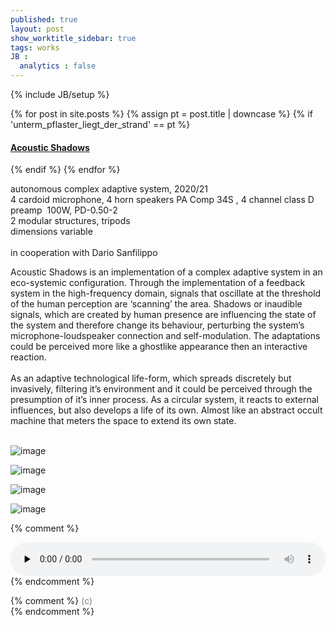 ```yaml
---
published: true
layout: post
show_worktitle_sidebar: true
tags: works
JB :
  analytics : false
---
```


{% include JB/setup %}


{% for post in site.posts %}
	{% assign pt = post.title | downcase %}
	{% if 'unterm_pflaster_liegt_der_strand' == pt %}
<h4><a href="{{ BASE_PATH }}{{ post.url }}">Acoustic Shadows</a></h4>
	{% endif %}
{% endfor %}

<p>
autonomous complex adaptive system, 2020/21<br />
4 cardoid microphone, 4 horn speakers PA Comp 34S , 4 channel class D preamp  100W, PD-0.50-2<br />
2 modular structures, tripods<br />
dimensions variable<br /><br />
in cooperation with Dario Sanfilippo<br />

Acoustic Shadows is an implementation of a complex adaptive system in an eco-systemic configuration. Through the implementation of a feedback system in the high-frequency domain, signals that oscillate at the threshold of the human perception are ‘scanning’ the area. Shadows or inaudible signals, which are created by human presence are influencing the state of the system and therefore change its behaviour, perturbing the system’s microphone-loudspeaker connection and self-modulation. The adaptations could be perceived more like a ghostlike appearance then an interactive reaction.
<br /><br />
As an adaptive technological life-form, which spreads discretely but invasively, filtering it’s environment and it could be perceived through the presumption of it’s inner process. As a circular system, it reacts to external influences, but also develops a life of its own. Almost like an abstract occult machine that meters the space to extend its own state.
<br /><br />

<img src="{{ site.url }}/images/acoustic_shadows1_sm.jpg" alt="image">
<p></p>
<img src="{{ site.url }}/images/acoustic_shadows2_sm.jpg" alt="image">
<p></p>
<img src="{{ site.url }}/images/acoustic_shadows3_sm.jpg" alt="image">
<p></p>
<img src="{{ site.url }}/images/acoustic_shadows_pd.jpg" alt="image">
<p></p>

{% comment %}
<p></p>
<audio controls style="width: 100%" preload="none">
  <source src="{{ site.url }}/images/arcadian_gate_short.mp3" type="audio/mpeg">
</audio>
{% endcomment %}


{% comment %}
<font color="grey">(c)<br /></font>
{% endcomment %}
